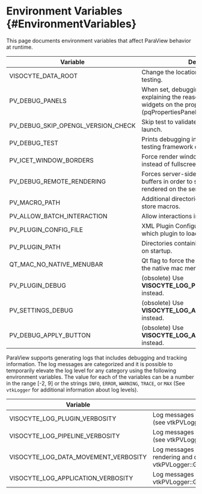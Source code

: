 Environment Variables       {#EnvironmentVariables}
=====================

This page documents environment variables that affect ParaView behavior at
runtime.

Variable | Description
---------|---------------------------------------------------------
VISOCYTE_DATA_ROOT  | Change the location of the data root for testing.
PV_DEBUG_PANELS | When set, debugging text will be printed out explaining the reason for creation of various widgets on the properties panel (pqPropertiesPanel).
PV_DEBUG_SKIP_OPENGL_VERSION_CHECK | Skip test to validate OpenGL support at launch.
PV_DEBUG_TEST | Prints debugging information about the testing framework during playback to cout.
PV_ICET_WINDOW_BORDERS | Force render windows to be 400x400 instead of fullscreen.
PV_DEBUG_REMOTE_RENDERING | Forces server-side render windows to swap buffers in order to see what is being rendered on the server ranks.
PV_MACRO_PATH | Additional directories defined by the user to store macros.
PV_ALLOW_BATCH_INTERACTION | Allow interactions in batch mode.
PV_PLUGIN_CONFIG_FILE | XML Plugin Configuration Files to specify which plugin to load on startup.
PV_PLUGIN_PATH | Directories containing plugins to be loaded on startup.
QT_MAC_NO_NATIVE_MENUBAR | Qt flag to force the Qt menu bar rather than the native mac menu bar.
PV_PLUGIN_DEBUG | (obsolete) Use **VISOCYTE_LOG_PLUGIN_VERBOSITY** instead.
PV_SETTINGS_DEBUG | (obsolete) Use **VISOCYTE_LOG_APPLICATION_VERBOSITY** instead.
PV_DEBUG_APPLY_BUTTON | (obsolete) Use **VISOCYTE_LOG_APPLICATION_VERBOSITY** instead.

ParaView supports generating logs that includes debugging and tracking
information. The log messages are categorized and it is possible to temporarily
elevate the log level for any category using the following environment
variables. The value for each of the variables can be a number in the range
[-2, 9] or the strings `INFO`, `ERROR`, `WARNING`, `TRACE`, or `MAX` (See
`vtkLogger` for additional information about log levels).

Variable | Description
---------|-----------------------------------------
VISOCYTE_LOG_PLUGIN_VERBOSITY | Log messages related to ParaView plugins (see vtkPVLogger::GetPluginVerbosity())
VISOCYTE_LOG_PIPELINE_VERBOSITY  | Log messages related to Pipeline execution (see vtkPVLogger::GetPipelineVerbosity())
VISOCYTE_LOG_DATA_MOVEMENT_VERBOSITY | Log messages related to data movement for rendering and other tasks (see vtkPVLogger::GetDataMovementVerbosity())
VISOCYTE_LOG_APPLICATION_VERBOSITY | Log messages related to the application (see vtkPVLogger::GetApplicationVerbosity())

